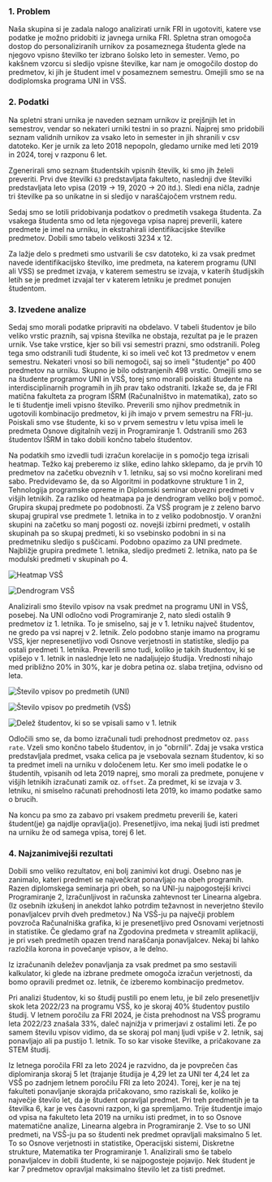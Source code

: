 ### 1. Problem

Naša skupina si je zadala nalogo analizirati urnik FRI in ugotoviti, katere vse podatke je možno pridobiti iz javnega urnika FRI. Spletna stran omogoča dostop do personaliziranih urnikov za posameznega študenta glede na njegovo vpisno številko ter izbrano šolsko leto in semester. Vemo, po kakšnem vzorcu si sledijo vpisne številke, kar nam je omogočilo dostop do predmetov, ki jih je študent imel v posameznem semestru. Omejili smo se na dodiplomska programa UNI in VSŠ.


### 2. Podatki

Na spletni strani urnika je naveden seznam urnikov iz prejšnjih let in semestrov, vendar so nekateri urniki testni in so prazni. Najprej smo pridobili seznam validnih urnikov za vsako leto in semester in jih shranili v csv datoteko. Ker je urnik za leto 2018 nepopoln, gledamo urnike med leti 2019 in 2024, torej v razponu 6 let.

Zgenerirali smo seznam študentskih vpisnih številk, ki smo jih želeli preveriti. Prvi dve številki `63` predstavljata fakulteto, naslednji dve številki predstavljata leto vpisa (2019 -> 19, 2020 -> 20 itd.). Sledi ena ničla, zadnje tri številke pa so unikatne in si sledijo v naraščajočem vrstnem redu.

Sedaj smo se lotili pridobivanja podatkov o predmetih vsakega študenta. Za vsakega študenta smo od leta njegovega vpisa naprej preverili, katere predmete je imel na urniku, in ekstrahirali identifikacijske številke predmetov. Dobili smo tabelo velikosti 3234 x 12.

Za lažje delo s predmeti smo ustvarili še csv datoteko, ki za vsak predmet navede identifikacijsko številko, ime predmeta, na katerem programu (UNI ali VSS) se predmet izvaja, v katerem semestru se izvaja, v katerih študijskih letih se je predmet izvajal ter v katerem letniku je predmet ponujen študentom.


### 3. Izvedene analize

Sedaj smo morali podatke pripraviti na obdelavo. V tabeli študentov je bilo veliko vrstic praznih, saj vpisna številka ne obstaja, rezultat pa je le prazen urnik. Vse take vrstice, kjer so bili vsi semestri prazni, smo odstranili. Poleg tega smo odstranili tudi študente, ki so imeli več kot 13 predmetov v enem semestru. Nekateri vnosi so bili nemogoči, saj so imeli "študentje" po 400 predmetov na urniku. Skupno je bilo odstranjenih 498 vrstic. Omejili smo se na študente programov UNI in VSŠ, torej smo morali poiskati študente na interdisciplinarnih programih in jih prav tako odstraniti. Izkaže se, da je FRI matična fakulteta za program IŠRM (Računalništvo in matematika), zato so le ti študentje imeli vpisno številko. Preverili smo njihov predmetnik in ugotovili kombinacijo predmetov, ki jih imajo v prvem semestru na FRI-ju. Poiskali smo vse študente, ki so v prvem semestru v letu vpisa imeli le predmeta Osnove digitalnih vezij in Programiranje 1. Odstranili smo 263 študentov IŠRM in tako dobili končno tabelo študentov.

Na podatkih smo izvedli tudi izračun korelacije in s pomočjo tega izrisali heatmap. Težko kaj preberemo iz slike, edino lahko sklepamo, da je prvih 10 predmetov na začetku obveznih v 1. letniku, saj so vsi močno korelirani med sabo. Predvidevamo še, da so Algoritmi in podatkovne strukture 1 in 2, Tehnologija programske opreme in Diplomski seminar obvezni predmeti v višjih letnikih. Za razliko od heatmapa pa je dendrogram veliko bolj v pomoč. Grupira skupaj predmete po podobnosti. Za VSŠ program je z zeleno barvo skupaj grupiral vse predmete 1. letnika in to z veliko podobnostjo. V oranžni skupini na začetku so manj pogosti oz. novejši izbirni predmeti, v ostalih skupinah pa so skupaj predmeti, ki so vsebinsko podobni in si na predmetniku sledijo s puščicami. Podobno opazimo za UNI predmete. Najbližje grupira predmete 1. letnika, sledijo predmeti 2. letnika, nato pa še modulski predmeti v skupinah po 4.

![Heatmap VSŠ](./slike/heatmapVSS.png)

![Dendrogram VSŠ](./slike/dendrogramVSS.png)

Analizirali smo število vpisov na vsak predmet na programu UNI in VSŠ, posebej. Na UNI odločno vodi Programiranje 2, nato sledi ostalih 9 predmetov iz 1. letnika. To je smiselno, saj je v 1. letniku največ študentov, ne gredo pa vsi naprej v 2. letnik. Zelo podobno stanje imamo na programu VSS, kjer nepresenetljivo vodi Osnove verjetnosti in statistike, sledijo pa ostali predmeti 1. letnika.  Preverili smo tudi, koliko je takih študentov, ki se vpišejo v 1. letnik in naslednje leto ne nadaljujejo študija. Vrednosti nihajo med približno 20% in 30%, kar je dobra petina oz. slaba tretjina, odvisno od leta.

![Število vpisov po predmetih (UNI)](./slike/predmeti_vpisiUNI.png)

![Število vpisov po predmetih (VSŠ)](./slike/predmeti_vpisiVSS.png)

![Delež študentov, ki so se vpisali samo v 1. letnik](./slike/samo1leto.png)

Odločili smo se, da bomo izračunali tudi prehodnost predmetov oz. `pass rate`. Vzeli smo končno tabelo študentov, in jo "obrnili". Zdaj je vsaka vrstica predstavljala predmet, vsaka celica pa je vsebovala seznam študentov, ki so ta predmet imeli na urniku v določenem letu. Ker smo imeli podatke le o študentih, vpisanih od leta 2019 naprej, smo morali za predmete, ponujene v višjih letnikih izračunati zamik oz. `offset`. Za predmet, ki se izvaja v 3. letniku, ni smiselno računati prehodnosti leta 2019, ko imamo podatke samo o brucih. 

Na koncu pa smo za zabavo pri vsakem predmetu preverili še, kateri študent(je) ga najdlje opravlja(jo). Presenetljivo, ima nekaj ljudi isti predmet na urniku že od samega vpisa, torej 6 let. 


### 4. Najzanimivejši rezultati

Dobili smo veliko rezultatov, eni bolj zanimivi kot drugi. Osebno nas je zanimalo, kateri predmeti se največkrat ponavljajo na obeh programih. Razen diplomskega seminarja pri obeh, so na UNI-ju najpogostejši krivci Programiranje 2, Izračunljivost in računska zahtevnost ter Linearna algebra. (Iz osebnih izkušenj in anekdot lahko potrdim težavnost in neverjetno število ponavljalcev prvih dveh predmetov.) Na VSŠ-ju pa največji problem povzroča Računalniška grafika, ki je presenetljivo pred Osnovami verjetnosti in statistike. Če gledamo graf na Zgodovina predmeta v streamlit aplikaciji, je pri vseh predmetih opazen trend naraščanja ponavljalcev. Nekaj bi lahko razložila korona in povečanje vpisov, a le delno.

Iz izračunanih deležev ponavljanja za vsak predmet pa smo sestavili kalkulator, ki glede na izbrane predmete omogoča izračun verjetnosti, da bomo opravili predmet oz. letnik, če izberemo kombinacijo predmetov.

Pri analizi študentov, ki so študij pustili po enem letu, je bil zelo presenetljiv skok leta 2022/23 na programu VSŠ, ko je skoraj 40% študentov pustilo študij. V letnem poročilu za FRI 2024, je čista prehodnost na VSŠ programu leta 2022/23 znašala 33%, daleč najnižja v primerjavi z ostalimi leti. Že po samem številu vpisov vidimo, da se skoraj pol manj ljudi vpiše v 2. letnik, saj ponavljajo ali pa pustijo 1. letnik. To so kar visoke številke, a pričakovane za STEM študij.

Iz letnega poročila FRI za leto 2024 je razvidno, da je povprečen čas diplomiranja skoraj 5 let (trajanje študija je 4,29 let za UNI ter 4,24 let za VSŠ po zadnjem letnem poročilu FRI za leto 2024). Torej, ker je na tej fakulteti ponavljanje skorajda pričakovano, smo raziskali še, koliko je največje število let, da je študent opravljal predmet. Pri treh predmetih je ta številka 6, kar je ves časovni razpon, ki ga spremljamo. Trije študentje imajo od vpisa na fakulteto leta 2019 na urniku isti predmet, in to so Osnove matematične analize, Linearna algebra in Programiranje 2.  Vse to so UNI predmeti, na VSŠ-ju pa so študenti nek predmet opravljali maksimalno 5 let. To so Osnove verjetnosti in statistike, Operacijski sistemi, Diskretne strukture, Matematika ter Programiranje 1. Analizirali smo še tabelo ponavljalcev in dobili študente, ki se najpogosteje pojavijo. Nek študent je kar 7 predmetov opravljal maksimalno število let za tisti predmet.